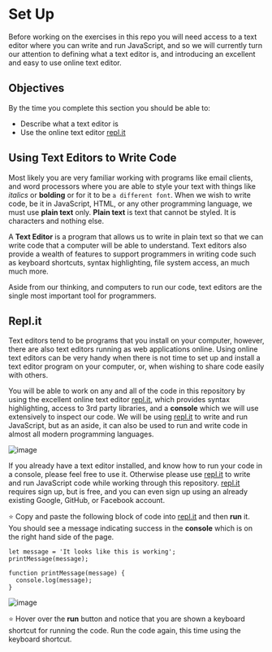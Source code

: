 # Set Up

Before working on the exercises in this repo you will need access to a text editor where you can write and run JavaScript, and so we will currently turn our attention to defining what a text editor is, and introducing an excellent and easy to use online text editor.

## Objectives

By the time you complete this section you should be able to:

- Describe what a text editor is
- Use the online text editor [repl.it](https://repl.it/languages/babel)

## Using Text Editors to Write Code

Most likely you are very familiar working with programs like email clients, and word processors where you are able to style your text with things like *italics* or **bolding** or for it to be `a different font`. When we wish to write code, be it in JavaScript, HTML, or any other programming language, we must use **plain text** only. **Plain text** is text that cannot be styled. It is characters and nothing else.

A **Text Editor** is a program that allows us to write in plain text so that we can write code that a computer will be able to understand. Text editors also provide a wealth of features to support programmers in writing code such as keyboard shortcuts, syntax highlighting, file system access, an much much more.

Aside from our thinking, and computers to run our code, text editors are the single most important tool for programmers.

## Repl.it

Text editors tend to be programs that you install on your computer, however, there are also text editors running as web applications online. Using online text editors can be very handy when there is not time to set up and install a text editor program on your computer, or, when wishing to share code easily with others.

You will be able to work on any and all of the code in this repository by using the excellent online text editor [repl.it](https://repl.it/languages/babel), which provides syntax highlighting, access to 3rd party libraries, and a **console** which we will use extensively to inspect our code. We will be using [repl.it](https://repl.it/languages/babel) to write and run JavaScript, but as an aside, it can also be used to run and write code in almost all modern programming languages.

![image](https://cloud.githubusercontent.com/assets/7227245/26168655/c1723b50-3aef-11e7-81a8-12285731c6a6.png)

If you already have a text editor installed, and know how to run your code in a console, please feel free to use it. Otherwise please use [repl.it](https://repl.it/languages/babel) to write and run JavaScript code while working through this repository. [repl.it](https://repl.it/languages/babel) requires sign up, but is free, and you can even sign up using an already existing Google, GitHub, or Facebook account.

:star: Copy and paste the following block of code into [repl.it](https://repl.it/languages/babel) and then **run** it. You should see a message indicating success in the **console** which is on the right hand side of the page.

```
let message = 'It looks like this is working';
printMessage(message);

function printMessage(message) {
  console.log(message);
}
```

![image](https://cloud.githubusercontent.com/assets/7227245/26168805/5051c6e2-3af0-11e7-8c96-fbb849f8c4ea.png)

:star: Hover over the **run** button and notice that you are shown a keyboard shortcut for running the code. Run the code again, this time using the keyboard shortcut.
